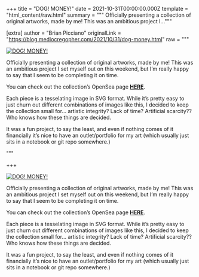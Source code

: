 
+++
title = "DOG! MONEY!"
date = 2021-10-31T00:00:00.000Z
template = "html_content/raw.html"
summary = """
Officially presenting a collection of original artworks, made by me! This was an
ambitious project I..."""

[extra]
author = "Brian Picciano"
originalLink = "https://blog.mediocregopher.com/2021/10/31/dog-money.html"
raw = """
<p><a href="https://opensea.io/collection/dog-money-exclamation-point"><img src="/assets/dog-money.png" alt="DOG! MONEY!" /></a></p>

<p>Officially presenting a collection of original artworks, made by me! This was an
ambitious project I set myself out on this weekend, but I’m really happy to say
that I seem to be completing it on time.</p>

<p>You can check out the collection’s OpenSea page <strong><a href="https://opensea.io/collection/dog-money-exclamation-point">HERE</a></strong>.</p>

<p>Each piece is a tesselating image in SVG format. While it’s pretty easy to just
churn out different combinations of images like this, I decided to keep the
collection small for… artistic integrity? Lack of time? Artificial scarcity??
Who knows how these things are decided.</p>

<p>It was a fun project, to say the least, and even if nothing comes of it
financially it’s nice to have an outlet/portfolio for my art (which usually just
sits in a notebook or git repo somewhere.)</p>"""

+++
<p><a href="https://opensea.io/collection/dog-money-exclamation-point"><img src="/assets/dog-money.png" alt="DOG! MONEY!" /></a></p>

<p>Officially presenting a collection of original artworks, made by me! This was an
ambitious project I set myself out on this weekend, but I’m really happy to say
that I seem to be completing it on time.</p>

<p>You can check out the collection’s OpenSea page <strong><a href="https://opensea.io/collection/dog-money-exclamation-point">HERE</a></strong>.</p>

<p>Each piece is a tesselating image in SVG format. While it’s pretty easy to just
churn out different combinations of images like this, I decided to keep the
collection small for… artistic integrity? Lack of time? Artificial scarcity??
Who knows how these things are decided.</p>

<p>It was a fun project, to say the least, and even if nothing comes of it
financially it’s nice to have an outlet/portfolio for my art (which usually just
sits in a notebook or git repo somewhere.)</p>
